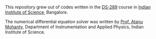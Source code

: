 This repository grew out of codes written in the [DS-289](http://iap.iisc.ac.in/~amohanty/DS289/index.html) course in [Indian Institute of Science](https://www.iisc.ac.in), Bangalore.

The numerical differential equation solver was written by [Prof. Atanu Mohanty](http://iap.iisc.ac.in/~amohanty/), Department of Instrumentation and Applied Physics, Indian Institute of Science.